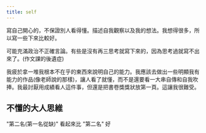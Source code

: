 ```yaml
---
title: self
---
```


寫自己開心的，不保證別人看得懂。描述自我觀察以及我的想法。我想得很多，所以寫一些下來比較好。

可能充滿政治不正確言論。有些是沒有再三思考就寫下來的，因為思考過就寫不出來了。(作文課的後遺症)

我疲於拿一堆我根本不在乎的東西來說明自己的能力。我應該去做出一些明顯我有能力的作品(像老師說的那樣)，讓人看了就懂，而不是還要看一大串自傳和自我吹捧。我最討厭用成績看人這件事，但還是把書卷獎獎狀放第一頁。這讓我很難受。

## 不懂的大人思維
"第二名(第一名從缺)" 看起來比 "第二名" 好